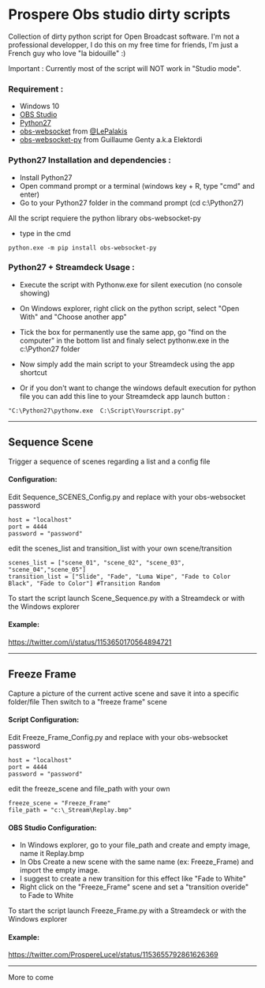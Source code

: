 # Prospere Obs studio dirty scripts
Collection of dirty python script for Open Broadcast software.
I'm not a professional developper, I do this on my free time for friends, I'm just a French guy who love "la bidouille" :)

Important : Currently most of the script will NOT work in "Studio mode".


### Requirement :
- Windows 10
- [OBS Studio](https://obsproject.com/)
- [Python27](https://www.python.org/ftp/python/2.7/python-2.7.amd64.msi)
- [obs-websocket](https://github.com/Palakis/obs-websocket) from [@LePalakis](https://twitter.com/LePalakis)
- [obs-websocket-py](https://github.com/Elektordi/obs-websocket-py) from Guillaume Genty a.k.a Elektordi


### Python27 Installation and dependencies : 
- Install Python27
- Open command prompt or a terminal (windows key + R, type "cmd" and enter)
- Go to your Python27 folder in the command prompt (cd c:\Python27)

All the script requiere the python library obs-websocket-py
- type in the cmd

```
python.exe -m pip install obs-websocket-py
```

### Python27 + Streamdeck Usage :
- Execute the script with Pythonw.exe for silent execution (no console showing)
- On Windows explorer, right click on the python script, select "Open With" and "Choose another app"
- Tick the box for permanently use the same app, go "find on the computer" in the bottom list and finaly select pythonw.exe in the c:\Python27 folder
- Now simply add the main script to your Streamdeck using the app shortcut

- Or if you don't want to change the windows default execution for python file you can add this line to your Streamdeck app launch button : 

```
"C:\Python27\pythonw.exe  C:\Script\Yourscript.py"
```



---

## Sequence Scene
Trigger a sequence of scenes regarding a list and a config file
#### Configuration:
Edit Sequence_SCENES_Config.py and replace with your obs-websocket password
```
host = "localhost"
port = 4444
password = "password"
```
edit the scenes_list and transition_list with your own scene/transition
```
scenes_list = ["scene_01", "scene_02", "scene_03", "scene_04","scene_05"]
transition_list = ["Slide", "Fade", "Luma Wipe", "Fade to Color Black", "Fade to Color"] #Transition Random
```

To start the script launch Scene_Sequence.py with a Streamdeck or with the Windows explorer
#### Example:
https://twitter.com/i/status/1153650170564894721

---

## Freeze Frame
Capture a picture of the current active scene and save it into a specific folder/file
Then switch to a "freeze frame" scene

#### Script Configuration:
Edit Freeze_Frame_Config.py and replace with your obs-websocket password
```
host = "localhost"
port = 4444
password = "password"
```
edit the freeze_scene and file_path with your own
```
freeze_scene = "Freeze_Frame"
file_path = "c:\_Stream\Replay.bmp"
```
#### OBS Studio Configuration:
- In Windows explorer, go to your file_path and create and empty image, name it Replay.bmp
- In Obs Create a new scene with the same name (ex: Freeze_Frame) and import the empty image.
- I suggest to create a new transition for this effect like "Fade to White"
- Right click on the "Freeze_Frame" scene and set a "transition overide" to Fade to White

To start the script launch Freeze_Frame.py with a Streamdeck or with the Windows explorer

#### Example:
https://twitter.com/ProspereLucel/status/1153655792861626369

---


More to come
